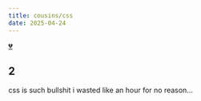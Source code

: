 ```yaml
---
title: cousins/css
date: 2025-04-24
---
```


[💔](https://www.youtube.com/watch?v=u9jLeONAa9k)

## 2

css is such bullshit i wasted like an hour for no reason...
